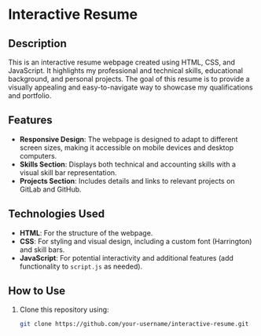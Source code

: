 # Interactive Resume

## Description
This is an interactive resume webpage created using HTML, CSS, and JavaScript. It highlights my professional and technical skills, educational background, and personal projects. The goal of this resume is to provide a visually appealing and easy-to-navigate way to showcase my qualifications and portfolio.

## Features
- **Responsive Design**: The webpage is designed to adapt to different screen sizes, making it accessible on mobile devices and desktop computers.
- **Skills Section**: Displays both technical and accounting skills with a visual skill bar representation.
- **Projects Section**: Includes details and links to relevant projects on GitLab and GitHub.

## Technologies Used
- **HTML**: For the structure of the webpage.
- **CSS**: For styling and visual design, including a custom font (Harrington) and skill bars.
- **JavaScript**: For potential interactivity and additional features (add functionality to `script.js` as needed).

## How to Use
1. Clone this repository using:
   ```bash
   git clone https://github.com/your-username/interactive-resume.git
